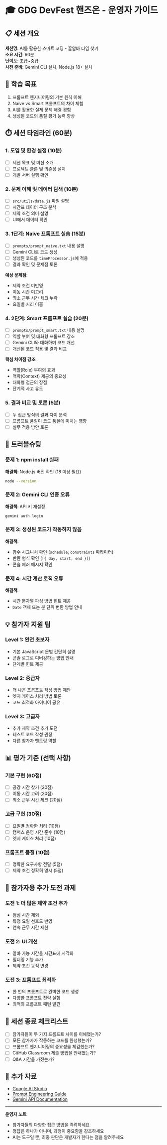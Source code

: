 # 🎓 GDG DevFest 핸즈온 - 운영자 가이드

## 📋 세션 개요

**세션명**: AI를 활용한 스마트 코딩 - 꿀알바 타임 찾기  
**소요 시간**: 60분  
**난이도**: 초급~중급  
**사전 준비**: Gemini CLI 설치, Node.js 18+ 설치

## 🎯 학습 목표

1. 프롬프트 엔지니어링의 기본 원칙 이해
2. Naive vs Smart 프롬프트의 차이 체험
3. AI를 활용한 실제 문제 해결 경험
4. 생성된 코드의 품질 평가 능력 향상

## ⏱️ 세션 타임라인 (60분)

### 1. 도입 및 환경 설정 (10분)
- [ ] 세션 목표 및 미션 소개
- [ ] 프로젝트 클론 및 의존성 설치
- [ ] 개발 서버 실행 확인

### 2. 문제 이해 및 데이터 탐색 (10분)
- [ ] `src/utils/data.js` 파일 설명
- [ ] 시간표 데이터 구조 분석
- [ ] 제약 조건 의미 설명
- [ ] UI에서 데이터 확인

### 3. 1단계: Naive 프롬프트 실습 (15분)
- [ ] `prompts/prompt_naive.txt` 내용 설명
- [ ] Gemini CLI로 코드 생성
- [ ] 생성된 코드를 `timeProcessor.js`에 적용
- [ ] 결과 확인 및 문제점 토론

**예상 문제점**:
- 제약 조건 미반영
- 이동 시간 미고려
- 최소 근무 시간 체크 누락
- 요일별 처리 미흡

### 4. 2단계: Smart 프롬프트 실습 (20분)
- [ ] `prompts/prompt_smart.txt` 내용 설명
- [ ] 역할 부여 및 대화형 프롬프트 강조
- [ ] Gemini CLI와 대화하며 코드 개선
- [ ] 개선된 코드 적용 및 결과 비교

**핵심 차이점 강조**:
- 역할(Role) 부여의 효과
- 맥락(Context) 제공의 중요성
- 대화형 접근의 장점
- 단계적 사고 유도

### 5. 결과 비교 및 토론 (5분)
- [ ] 두 접근 방식의 결과 차이 분석
- [ ] 프롬프트 품질이 코드 품질에 미치는 영향
- [ ] 실무 적용 방안 토론

## 🔧 트러블슈팅

### 문제 1: npm install 실패
**해결책**: Node.js 버전 확인 (18 이상 필요)
```bash
node --version
```

### 문제 2: Gemini CLI 인증 오류
**해결책**: API 키 재설정
```bash
gemini auth login
```

### 문제 3: 생성된 코드가 작동하지 않음
**해결책**: 
- 함수 시그니처 확인 (`schedule`, `constraints` 파라미터)
- 반환 형식 확인 (`[{ day, start, end }]`)
- 콘솔 에러 메시지 확인

### 문제 4: 시간 계산 로직 오류
**해결책**: 
- 시간 문자열 파싱 방법 힌트 제공
- `Date` 객체 또는 분 단위 변환 방법 안내

## 💡 참가자 지원 팁

### Level 1: 완전 초보자
- 기본 JavaScript 문법 간단히 설명
- 콘솔 로그로 디버깅하는 방법 안내
- 단계별 힌트 제공

### Level 2: 중급자
- 더 나은 프롬프트 작성 방법 제안
- 엣지 케이스 처리 방법 토론
- 코드 최적화 아이디어 공유

### Level 3: 고급자
- 추가 제약 조건 추가 도전
- 테스트 코드 작성 권장
- 다른 참가자 멘토링 역할

## 📊 평가 기준 (선택 사항)

### 기본 구현 (60점)
- [ ] 공강 시간 찾기 (20점)
- [ ] 이동 시간 고려 (20점)
- [ ] 최소 근무 시간 체크 (20점)

### 고급 구현 (30점)
- [ ] 요일별 정확한 처리 (10점)
- [ ] 캠퍼스 운영 시간 준수 (10점)
- [ ] 엣지 케이스 처리 (10점)

### 프롬프트 품질 (10점)
- [ ] 명확한 요구사항 전달 (5점)
- [ ] 제약 조건 정확히 명시 (5점)

## 🎁 참가자용 추가 도전 과제

### 도전 1: 더 많은 제약 조건 추가
- 점심 시간 제외
- 특정 요일 선호도 반영
- 연속 근무 시간 제한

### 도전 2: UI 개선
- 알바 가능 시간을 시간표에 시각화
- 필터링 기능 추가
- 제약 조건 동적 변경

### 도전 3: 프롬프트 최적화
- 한 번의 프롬프트로 완벽한 코드 생성
- 다양한 프롬프트 전략 실험
- 최적의 프롬프트 패턴 발견

## 📝 세션 종료 체크리스트

- [ ] 참가자들이 두 가지 프롬프트 차이를 이해했는가?
- [ ] 모든 참가자가 작동하는 코드를 완성했는가?
- [ ] 프롬프트 엔지니어링의 중요성을 체감했는가?
- [ ] GitHub Classroom 제출 방법을 안내했는가?
- [ ] Q&A 시간을 가졌는가?

## 🔗 추가 자료

- [Google AI Studio](https://makersuite.google.com/)
- [Prompt Engineering Guide](https://www.promptingguide.ai/)
- [Gemini API Documentation](https://ai.google.dev/docs)

---

**운영자 노트**: 
- 참가자들의 다양한 접근 방법을 격려하세요
- 정답은 하나가 아니며, 과정이 중요함을 강조하세요
- AI는 도구일 뿐, 최종 판단은 개발자가 한다는 점을 알려주세요
